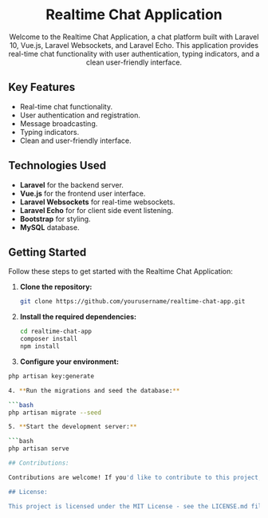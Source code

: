 <h1 align="center">Realtime Chat Application</h1>

<p align="center">
  Welcome to the Realtime Chat Application, a chat platform built with Laravel 10, Vue.js, Laravel Websockets, and Laravel Echo. This application provides real-time chat functionality with user authentication, typing indicators, and a clean user-friendly interface.
</p>

## Key Features

- Real-time chat functionality.
- User authentication and registration.
- Message broadcasting.
- Typing indicators.
- Clean and user-friendly interface.

## Technologies Used

- **Laravel** for the backend server.
- **Vue.js** for the frontend user interface.
- **Laravel Websockets** for real-time websockets.
- **Laravel Echo** for for client side event listening.
- **Bootstrap** for styling.
- **MySQL** database.

## Getting Started

Follow these steps to get started with the Realtime Chat Application:

1. **Clone the repository:**

   ```bash
   git clone https://github.com/yourusername/realtime-chat-app.git

2. **Install the required dependencies:**

   ```bash
   cd realtime-chat-app
   composer install
   npm install

3. **Configure your environment:**

```bash
php artisan key:generate

4. **Run the migrations and seed the database:**

```bash
php artisan migrate --seed

5. **Start the development server:**

```bash
php artisan serve

## Contributions:

Contributions are welcome! If you'd like to contribute to this project, please feel free to open issues or submit pull requests.

## License:

This project is licensed under the MIT License - see the LICENSE.md file for details.
